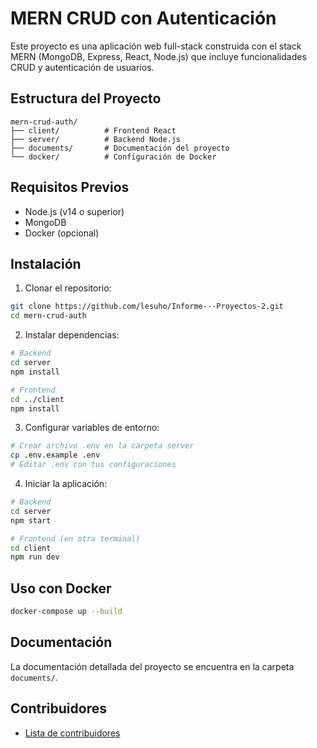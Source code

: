 # MERN CRUD con Autenticación

Este proyecto es una aplicación web full-stack construida con el stack MERN (MongoDB, Express, React, Node.js) que incluye funcionalidades CRUD y autenticación de usuarios.

## Estructura del Proyecto

```
mern-crud-auth/
├── client/          # Frontend React
├── server/          # Backend Node.js
├── documents/       # Documentación del proyecto
└── docker/          # Configuración de Docker
```

## Requisitos Previos

- Node.js (v14 o superior)
- MongoDB
- Docker (opcional)

## Instalación

1. Clonar el repositorio:
```bash
git clone https://github.com/lesuho/Informe---Proyectos-2.git
cd mern-crud-auth
```

2. Instalar dependencias:
```bash
# Backend
cd server
npm install

# Frontend
cd ../client
npm install
```

3. Configurar variables de entorno:
```bash
# Crear archivo .env en la carpeta server
cp .env.example .env
# Editar .env con tus configuraciones
```

4. Iniciar la aplicación:
```bash
# Backend
cd server
npm start

# Frontend (en otra terminal)
cd client
npm run dev
```

## Uso con Docker

```bash
docker-compose up --build
```

## Documentación

La documentación detallada del proyecto se encuentra en la carpeta `documents/`.

## Contribuidores

- [Lista de contribuidores](Integrantes.txt)
